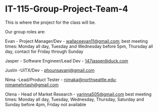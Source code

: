 # IT-115-Group-Project-Team-4

This is where the project for the class will be.

Our group roles are:

Evan - Project Manager/Dev - wallaceevan11@gmail.com; best meeting times: Monday all day, Tuesday and Wednesday before 5pm, Thursday all day, contact for Friday through Sunday

Jasper - Software Engineer/Lead Dev - 147jasper@duck.com

Justin -UITX/Dev - phounsavanj@gmail.com

Nima -Lead/Product Tester - nimaka@northseattle.edu; nimamehrtash@gmail.com

Olena - Head of Market Research - yarinna505@gmail.com  best meeting times:  Monday all day, Tuesday, Wednesday, Thursday, Saturday and Sunday before 4pm, Friday not available


